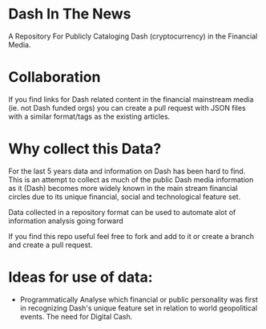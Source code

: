# Dash In The News

A Repository For Publicly Cataloging Dash (cryptocurrency) in the Financial Media.

# Collaboration

If you find links for Dash related content in the financial mainstream media (ie. not Dash funded orgs) you can create a pull request with JSON files with a similar format/tags as the existing articles.

# Why collect this Data?

For the last 5 years data and information on Dash has been hard to find.  This is an attempt to collect as much of the public Dash media information as it (Dash) becomes more widely known in the main stream financial circles due to its unique financial, social and technological feature set.  

Data collected in a repository format can be used to automate alot of information analysis going forward


If you find this repo useful feel free to fork and add to it or create a branch and create a pull request.

# Ideas for use of data:

* Programmatically Analyse which financial or public personality was first in recognizing Dash's unique feature set in relation to world geopolitical events.  The need for Digital Cash.

